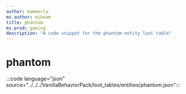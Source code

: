 ```yaml
---
author: mammerla
ms.author: mikeam
title: phantom
ms.prod: gaming
description: "A code snippet for the phantom entity loot table"
---
```


# phantom

:::code language="json" source="../../../VanillaBehaviorPack/loot_tables/entities/phantom.json":::